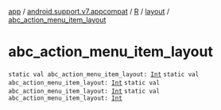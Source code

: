 [app](../../../index.md) / [android.support.v7.appcompat](../../index.md) / [R](../index.md) / [layout](index.md) / [abc_action_menu_item_layout](.)

# abc_action_menu_item_layout

`static val abc_action_menu_item_layout: `[`Int`](https://kotlinlang.org/api/latest/jvm/stdlib/kotlin/-int/index.html)
`static val abc_action_menu_item_layout: `[`Int`](https://kotlinlang.org/api/latest/jvm/stdlib/kotlin/-int/index.html)
`static val abc_action_menu_item_layout: `[`Int`](https://kotlinlang.org/api/latest/jvm/stdlib/kotlin/-int/index.html)
`static val abc_action_menu_item_layout: `[`Int`](https://kotlinlang.org/api/latest/jvm/stdlib/kotlin/-int/index.html)